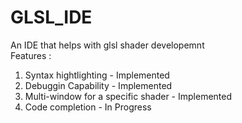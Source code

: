 # GLSL_IDE
An IDE that helps with glsl shader developemnt<br>
Features : <br>
1) Syntax hightlighting - Implemented 
2) Debuggin Capability - Implemented
3) Multi-window for a specific shader - Implemented
4) Code completion - In Progress
